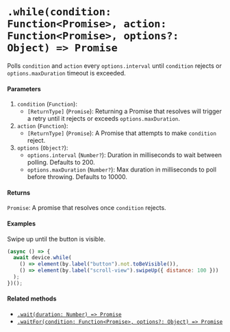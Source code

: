 # `.while(condition: Function<Promise>, action: Function<Promise>, options?: Object) => Promise`

Polls `condition` and `action` every `options.interval` until `condition` rejects or `options.maxDuration` timeout is exceeded.

#### Parameters

1. `condition` (`Function`):
    - `[ReturnType]` (`Promise`): Returning a Promise that resolves will trigger a retry until it rejects or exceeds `options.maxDuration`.
2. `action` (`Function`):
    - `[ReturnType]` (`Promise`): A Promise that attempts to make `condition` reject.
3. `options` (`Object?`):
    - `options.interval` (`Number?`): Duration in milliseconds to wait between polling. Defaults to 200.
    - `options.maxDuration` (`Number?`): Max duration in milliseconds to poll before throwing. Defaults to 10000.

#### Returns

`Promise`: A promise that resolves once `condition` rejects.

#### Examples

Swipe up until the button is visible.

```javascript
(async () => {
  await device.while(
    () => element(by.label("button").not.toBeVisible()),
    () => element(by.label("scroll-view").swipeUp({ distance: 100 }))
  );
})();
```

#### Related methods

- [`.wait(duration: Number) => Promise`](./wait.md)
- [`.waitFor(condition: Function<Promise>, options?: Object) => Promise`](./waitFor.md)